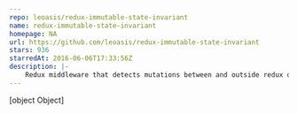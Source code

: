 ```yaml
---
repo: leoasis/redux-immutable-state-invariant
name: redux-immutable-state-invariant
homepage: NA
url: https://github.com/leoasis/redux-immutable-state-invariant
stars: 936
starredAt: 2016-06-06T17:33:56Z
description: |-
    Redux middleware that detects mutations between and outside redux dispatches. For development use only.
---
```


[object Object]
